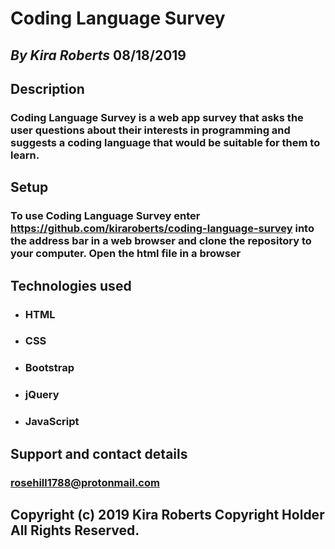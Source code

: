 # Coding Language Survey

## _By Kira Roberts_ 08/18/2019

## Description

### Coding Language Survey is a web app survey that asks the user questions about their interests in programming and suggests a coding language that would be suitable for them to learn.

## Setup

### To use Coding Language Survey enter https://github.com/kiraroberts/coding-language-survey into the address bar in a web browser and clone the repository to your computer. Open the html file in a browser

## Technologies used

* ### HTML
* ### CSS
* ### Bootstrap
* ### jQuery
* ### JavaScript

## Support and contact details

### rosehill1788@protonmail.com

## Copyright (c) 2019 Kira Roberts Copyright Holder All Rights Reserved.
